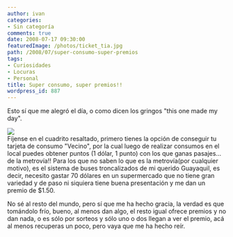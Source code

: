 ```yaml
---
author: ivan
categories:
- Sin categoría
comments: true
date: 2008-07-17 09:30:00
featuredImage: /photos/ticket_tia.jpg
path: /2008/07/super-consumo-super-premios
tags:
- Curiosidades
- Locuras
- Personal
title: Super consumo, super premios!!
wordpress_id: 887
---
```


Esto sí que me alegró el día, o como dicen los gringos "this one made my day".

[![](/photos/ticket_tia.jpg)](https://3.bp.blogspot.com/_T2UWuNJg3dQ/SH7Lf6gXxnI/AAAAAAAAAgI/_ie9lBLyBss/s1600-h/ticket_tia.jpg)  
Fíjense en el cuadrito resaltado, primero tienes la opción de conseguir tu tarjeta de consumo "Vecino", por la cual luego de realizar consumos en el local puedes obtener puntos (1 dólar, 1 punto) con los que ganas pasajes... de la metrovía!! Para los que no saben lo que es la metrovía(por cualquier motivo), es el sistema de buses troncalizados de mi querido Guayaquil, es decir, necesito gastar 70 dólares en un supermercado que no tiene gran variedad y de paso ni siquiera tiene buena presentación y me dan un premio de \$1.50.

No sé al resto del mundo, pero sí que me ha hecho gracia, la verdad es que tomándolo frío, bueno, al menos dan algo, el resto igual ofrece premios y no dan nada, o es sólo por sorteos y sólo uno o dos llegan a ver el premio, acá al menos recuperas un poco, pero vaya que me ha hecho reír.